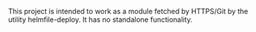 This project is intended to work as a module fetched by HTTPS/Git by the
utility helmfile-deploy. It has no standalone functionality.
